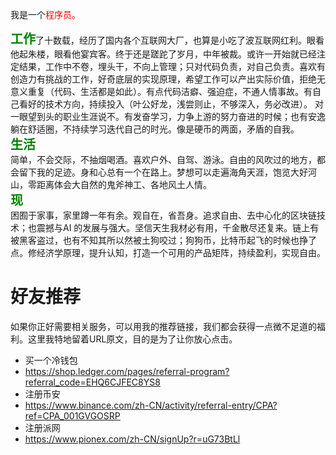我是一个<span style="color: red;">程序员。</span>
 
<div style="font-size: 20px; color: green; font-weight: bold; display: inline;">工作</div>了十数载，经历了国内各个互联网大厂，也算是小吃了波互联网红利。眼看他起朱楼，眼看他宴宾客。终于还是蹉跎了岁月，中年被裁。或许一开始就已经注定结果，工作中不卷，埋头干，不向上管理；只对代码负责，对自己负责。喜欢有创造力有挑战的工作，好奇底层的实现原理，希望工作可以产出实际价值，拒绝无意义重复（代码、生活都是如此）。有点代码洁癖、强迫症，不通人情事故。有自己看好的技术方向，持续投入（叶公好龙，浅尝则止，不够深入，务必改进）。
对一眼望到头的职业生涯说不。有发奋学习，力争上游的努力奋进的时候；也有安逸躺在舒适圈，不持续学习迭代自己的时光。像是硬币的两面，矛盾的自我。
 

<div style="font-size: 20px; color: green; font-weight: bold; ">生活</div>简单，不会交际，不抽烟喝酒。喜欢户外、自驾、游泳。自由的风吹过的地方，都会留下我的足迹。身和心总有一个在路上。梦想可以走遍海角天涯，饱览大好河山，零距离体会大自然的鬼斧神工、各地风土人情。



<div style="font-size: 20px; color: green; font-weight: bold;display: block;">现</div>困囿于家事，家里蹲一年有余。观自在，省吾身。追求自由、去中心化的区块链技术；也震撼与AI 的发展与强大。坚信天生我材必有用，千金散尽还复来。链上有被黑客盗过，也有不知其所以然被土狗咬过；狗狗币，比特币起飞的时候也挣了点。修经济学原理，提升认知，打造一个可用的产品矩阵，持续盈利，实现自由。

# 好友推荐
如果你正好需要相关服务，可以用我的推荐链接，我们都会获得一点微不足道的福利。这里我特地留着URL原文，目的是为了让你放心点击。
* 买一个冷钱包
* https://shop.ledger.com/pages/referral-program?referral_code=EHQ6CJFEC8YS8
* 注册币安
* https://www.binance.com/zh-CN/activity/referral-entry/CPA?ref=CPA_001GVGOSRP
* 注册派网
* https://www.pionex.com/zh-CN/signUp?r=uG73BtLl

